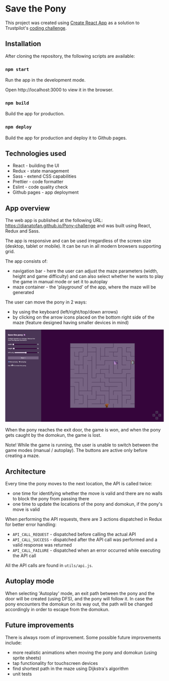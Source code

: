 # Save the Pony

This project was created using [Create React App](https://github.com/facebook/create-react-app) as a solution to Trustpilot's [coding challenge](https://ponychallenge.trustpilot.com/index.html).


## Installation

After cloning the repository, the following scripts are available:

### `npm start`

Run the app in the development mode.

Open http://localhost:3000 to view it in the browser.

### `npm build`

Build the app for production.

### `npm deploy`
Build the app for production and deploy it to Github pages.

## Technologies used
* React - building the UI
* Redux - state management
* Sass - extend CSS capabilities
* Prettier - code formatter
* Eslint - code quality check
* Github pages - app deployment

## App overview
The web app is published at the following URL: https://dianatofan.github.io/Pony-challenge and was built using React, Redux and Sass.

The app is responsive and can be used irregardless of the screen size (desktop, tablet or mobile).
It can be run in all modern browsers supporting grid.

The app consists of:
* navigation bar - here the user can adjust the maze parameters (width, height and game difficulty) and can also select whether he wants to play the game in manual mode or set it to autoplay
* maze container - the 'playground' of the app, where the maze will be generated

The user can move the pony in 2 ways:
* by using the keyboard (left/right/top/down arrows)
* by clicking on the arrow icons placed on the bottom right side of the maze (feature designed having smaller devices in mind)

![Screenshot of the app](/public/appScreenshot.png)

When the pony reaches the exit door, the game is won, and when the pony gets caught by the domokun, the game is lost.

Note! While the game is running, the user is unable to switch between the game modes (manual / autoplay). The buttons are active only before creating a maze.

## Architecture
Every time the pony moves to the next location, the API is called twice:
* one time for identifying whether the move is valid and there are no walls to block the pony from passing there
* one time to update the locations of the pony and domokun, if the pony's move is valid

When performing the API requests, there are 3 actions dispatched in Redux for better error handling:
* `API_CALL_REQUEST` - dispatched before calling the actual API
* `API_CALL_SUCCESS` - dispatched after the API call was performed and a valid response was returned
* `API_CALL_FAILURE` - dispatched when an error occurred while executing the API call

All the API calls are found in `utils/api.js`.

## Autoplay mode
When selecting 'Autoplay' mode, an exit path between the pony and the door will be created (using DFS), and the pony will follow it.
In case the pony encounters the domokun on its way out, the path will be changed accordingly in order to escape from the domokun.

## Future improvements
There is always room of improvement. Some possible future improvements include:
* more realistic animations when moving the pony and domokun (using sprite sheets)
* tap functionality for touchscreen devices
* find shortest path in the maze using Dijkstra's algorithm
* unit tests
